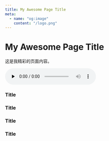 ```yaml
---
title: My Awesome Page Title
meta:
  - name: "og:image"
    content: "/logo.png"
---
```


# My Awesome Page Title

这是我精彩的页面内容。


<audio id="audio" controls="" preload="none">
      <source id="mp3" src="/video/Bande-annonce.m4a" style="display: none;"></audio>






### Title <Badge type="info" text="default" />
### Title <Badge type="tip" text="^1.9.0" />
### Title <Badge type="warning" text="beta" />
### Title <Badge type="danger" text="caution" />
